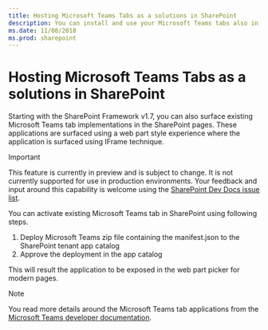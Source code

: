 ```yaml
---
title: Hosting Microsoft Teams Tabs as a solutions in SharePoint
description: You can install and use your Microsoft Teams tabs also in SharePoint
ms.date: 11/08/2018
ms.prod: sharepoint
---
```


# Hosting Microsoft Teams Tabs as a solutions in SharePoint

Starting with the SharePoint Framework v1.7, you can also surface existing Microsoft Teams tab implementations in the SharePoint pages. These applications are surfaced using a web part style experience where the application is surfaced using IFrame technique.

> [!IMPORTANT]
> This feature is currently in preview and is subject to change. It is not currently supported for use in production environments. Your feedback and input around this capability is welcome using the [SharePoint Dev Docs issue list](https://github.com/SharePoint/sp-dev-docs/issues).

You can activate existing Microsoft Teams tab in SharePoint using following steps.

1. Deploy Microsoft Teams zip file containing the manifest.json to the SharePoint tenant app catalog
2. Approve the deployment in the app catalog

This will result the application to be exposed in the web part picker for modern pages. 

> [!NOTE]
> You read more details around the Microsoft Teams tab applications from the [Microsoft Teams developer documentation](https://docs.microsoft.com/en-us/microsoftteams/platform/concepts/tabs/tabs-overview).